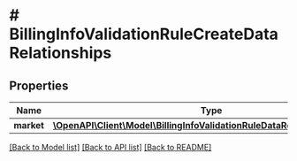 # # BillingInfoValidationRuleCreateDataRelationships

## Properties

Name | Type | Description | Notes
------------ | ------------- | ------------- | -------------
**market** | [**\OpenAPI\Client\Model\BillingInfoValidationRuleDataRelationshipsMarket**](BillingInfoValidationRuleDataRelationshipsMarket.md) |  |

[[Back to Model list]](../../README.md#models) [[Back to API list]](../../README.md#endpoints) [[Back to README]](../../README.md)
